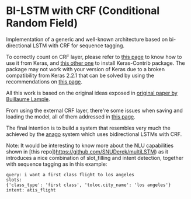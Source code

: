 # BI-LSTM with CRF (Conditional Random Field)

Implementation of a generic and well-known architecture based on bi-directional LSTM with CRF for sequence tagging.

To correctly count on CRF layer, please refer to
[this page](https://www.depends-on-the-definition.com/sequence-tagging-lstm-crf/) to know how to use it from Keras, and [this other one](https://github.com/keras-team/keras-contrib) to install Keras-Contrib package. The package may not work with your version of Keras due to a broken compatibility from Keras 2.2.1 that can be solved by using the recommendations on [this page](https://github.com/ekholabs/keras-contrib/commit/0dac2da8a19f34946448121c6b9c8535bfb22ce2).

All this work is based on the original ideas exposed in [original paper by Buillaume Lample](https://arxiv.org/pdf/1603.01360.pdf).

From using the external CRF layer, there're some issues when saving and loading the model, all of them addressed in [this page](https://github.com/keras-team/keras-contrib/issues/125).

The final intention is to build a system that resembles very much the achieved by the [anago](https://github.com/Hironsan/anago) system which uses bidirectional LSTMs with CRF.

Note: It would be interesting to know more about the NLU capabilities shown in [this repo])https://github.com/SNUDerek/multiLSTM) as it introduces a nice combination of slot_filling and intent detection, together with sequence tagging as in this example:

```
query: i want a first class flight to los angeles
slots:
{'class_type': 'first class', 'toloc.city_name': 'los angeles'}
intent: atis_flight
```

